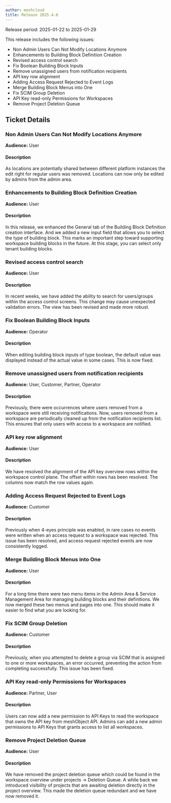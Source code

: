 ```yaml
---
author: meshcloud
title: Release 2025.4.0
---
```


Release period: 2025-01-22 to 2025-01-29

This release includes the following issues:
* Non Admin Users Can Not Modify Locations Anymore
* Enhancements to Building Block Definition Creation
* Revised access control search
* Fix Boolean Building Block Inputs
* Remove unassigned users from notification recipients
* API key row alignment
* Adding Access Request Rejected to Event Logs
* Merge Building Block Menus into One
* Fix SCIM Group Deletion
* API Key read-only Permissions for Workspaces
* Remove Project Deletion Queue
<!--truncate-->

## Ticket Details
### Non Admin Users Can Not Modify Locations Anymore
**Audience:** User<br>

#### Description
As locations are potentially shared between different platform instances the edit right for regular users 
was removed. Locations can now only be edited by admins from the admin area.

### Enhancements to Building Block Definition Creation
**Audience:** User<br>

#### Description
In this release, we enhanced the General tab of the Building Block Definition creation interface. And we added a new input field that 
allows you to select the type of building block. This marks an important step toward supporting workspace building blocks in the future.
At this stage, you can select only tenant building blocks.

### Revised access control search
**Audience:** User<br>

#### Description
In recent weeks, we have added the ability to search for users/groups 
within the access control screens. This change may cause unexpected 
validation errors. The view has been revised and made more robust.

### Fix Boolean Building Block Inputs
**Audience:** Operator<br>

#### Description
When editing building block inputs of type boolean, the default 
value was displayed instead of the actual value in some cases. This is now fixed.

### Remove unassigned users from notification recipients
**Audience:** User, Customer, Partner, Operator<br>

#### Description
Previously, there were occurrences where users removed from a workspace were still
receiving notifications. Now, users removed from a workspace are periodically cleaned up
from the notification recipients list. This ensures that only users with access to a workspace 
are notified.

### API key row alignment
**Audience:** User<br>

#### Description
We have resolved the alignment of the API key overview rows within the workspace control 
plane. The offset within rows has been resolved. The columns now match the row values again.

### Adding Access Request Rejected to Event Logs
**Audience:** Customer<br>

#### Description
Previously when 4-eyes principle was enabled, in rare cases no events were written when an access request to a workspace was rejected. This issue has been resolved, and access request rejected events are now consistently logged.

### Merge Building Block Menus into One
**Audience:** User<br>

#### Description
For a long time there were two menu items in the Admin Area & Service Management Area for managing building blocks
and their definitions. We now merged these two menus and pages into one. This should make it easier to find what
you are looking for.

### Fix SCIM Group Deletion
**Audience:** Customer<br>

#### Description
Previously, when you attempted to delete a group via SCIM that is assigned to one or more workspaces, an error occurred, preventing the action from completing successfully. This issue has been fixed.

### API Key read-only Permissions for Workspaces
**Audience:** Partner, User<br>

#### Description
Users can now add a new permission to API Keys to read the workspace that owns the API key from meshObject API.
Admins can add a new admin permissions to API Keys that grants access to list all workspaces.

### Remove Project Deletion Queue
**Audience:** User<br>

#### Description
We have removed the project deletion queue which could be found in the workspace overview under projects -> Deletion Queue.
A while back we introduced visibility of projects that are awaiting deletion directly in the project overview.
This made the deletion queue redundant and we have now removed it.

